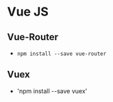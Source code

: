 # Vue JS


## Vue-Router 
  - `npm install --save vue-router`

## Vuex
  - 'npm install --save vuex'
  
  
